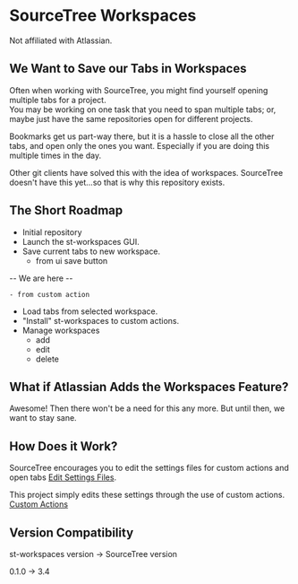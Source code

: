 # SourceTree Workspaces

Not affiliated with Atlassian.

## We Want to Save our Tabs in Workspaces

Often when working with SourceTree, you might find yourself opening multiple tabs for a project.  
You may be working on one task that you need to span multiple tabs; or, maybe just have the same 
repositories open for different projects.

Bookmarks get us part-way there, but it is a hassle to close all the other tabs, and open only the
ones you want. Especially if you are doing this multiple times in the day.

Other git clients have solved this with the idea of workspaces. SourceTree doesn't have this 
yet...so that is why this repository exists.

## The Short Roadmap

- Initial repository
- Launch the st-workspaces GUI.
- Save current tabs to new workspace.
    - from ui save button

-- We are here --

    - from custom action
- Load tabs from selected workspace.
- "Install" st-workspaces to custom actions.
- Manage workspaces
    - add
    - edit
    - delete

## What if Atlassian Adds the Workspaces Feature?

Awesome! Then there won't be a need for this any more. But until then, we want to stay sane.

## How Does it Work?

SourceTree encourages you to edit the settings files for custom actions and open tabs [Edit Settings Files](https://confluence.atlassian.com/sourcetreekb/edit-sourcetree-configurations-without-opening-the-application-windows-785323524.html).

This project simply edits these settings through the use of custom actions. [Custom Actions](https://confluence.atlassian.com/sourcetreekb/using-git-in-custom-actions-785323500.html)

## Version Compatibility

st-workspaces version -> SourceTree version

0.1.0 -> 3.4

